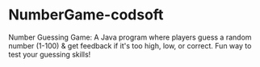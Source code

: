 # NumberGame-codsoft
Number Guessing Game:  A Java program where players guess a random number (1-100) &amp; get feedback if it's too high, low, or correct. Fun way to test your guessing skills!
